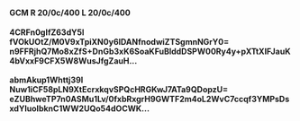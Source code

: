 #### GCM R 20/0c/400 L 20/0c/400
**4CRFn0gIfZ63dY5l**<br/>**fVOkUOtZ/M0V9xTpiXN0y6lDANfnodwiZTSgmnNGrY0=**<br/>**n9FFRjhQ7Mo8xZfS+DnGb3xK6SoaKFuBlddDSPW00Ry4y+pXTtXIFJauK4bVxxF9CFX5W8WusJfgZauH...**<br/><br/>
**abmAkup1Whttj39I**<br/>**Nuw1iCF58pLN9XtEcrxkqvSPQcHRGKwJ7ATa9QDopzU=**<br/>**eZUBhweTP7n0ASMu1Lv/0fxbRxgrH9GWTF2m4oL2WvC7ccqf3YMPsDsxdYluoIbknC1WW2UQo54dOCWK...**